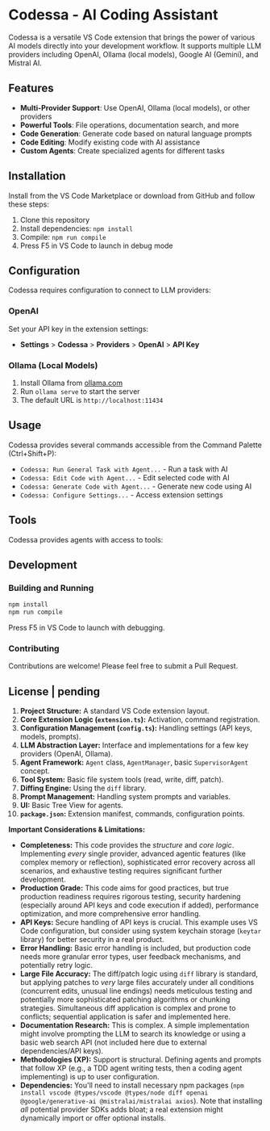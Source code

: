 # Codessa - AI Coding Assistant

Codessa is a versatile VS Code extension that brings the power of various AI models directly into your development workflow. It supports multiple LLM providers including OpenAI, Ollama (local models), Google AI (Gemini), and Mistral AI.

## Features

- **Multi-Provider Support**: Use OpenAI, Ollama (local models), or other providers
- **Powerful Tools**: File operations, documentation search, and more
- **Code Generation**: Generate code based on natural language prompts
- **Code Editing**: Modify existing code with AI assistance
- **Custom Agents**: Create specialized agents for different tasks

## Installation

Install from the VS Code Marketplace or download from GitHub and follow these steps:

1. Clone this repository
2. Install dependencies: `npm install`
3. Compile: `npm run compile`
4. Press F5 in VS Code to launch in debug mode

## Configuration

Codessa requires configuration to connect to LLM providers:

### OpenAI

Set your API key in the extension settings:
- **Settings** > **Codessa** > **Providers** > **OpenAI** > **API Key**

### Ollama (Local Models)

1. Install Ollama from [ollama.com](https://ollama.com/)
2. Run `ollama serve` to start the server
3. The default URL is `http://localhost:11434`

## Usage

Codessa provides several commands accessible from the Command Palette (Ctrl+Shift+P):

- `Codessa: Run General Task with Agent...` - Run a task with AI
- `Codessa: Edit Code with Agent...` - Edit selected code with AI
- `Codessa: Generate Code with Agent...` - Generate new code using AI
- `Codessa: Configure Settings...` - Access extension settings

## Tools

Codessa provides agents with access to tools:

## Development

### Building and Running

```bash
npm install
npm run compile
```

Press F5 in VS Code to launch with debugging.

### Contributing

Contributions are welcome! Please feel free to submit a Pull Request.

## License | pending

1.  **Project Structure:** A standard VS Code extension layout.
2.  **Core Extension Logic (`extension.ts`):** Activation, command registration.
3.  **Configuration Management (`config.ts`):** Handling settings (API keys, models, prompts).
4.  **LLM Abstraction Layer:** Interface and implementations for a few key providers (OpenAI, Ollama).
5.  **Agent Framework:** `Agent` class, `AgentManager`, basic `SupervisorAgent` concept.
6.  **Tool System:** Basic file system tools (read, write, diff, patch).
7.  **Diffing Engine:** Using the `diff` library.
8.  **Prompt Management:** Handling system prompts and variables.
9.  **UI:** Basic Tree View for agents.
10. **`package.json`:** Extension manifest, commands, configuration points.

**Important Considerations & Limitations:**

*   **Completeness:** This code provides the *structure* and *core logic*. Implementing *every* single provider, advanced agentic features (like complex memory or reflection), sophisticated error recovery across all scenarios, and exhaustive testing requires significant further development.
*   **Production Grade:** This code aims for good practices, but true production readiness requires rigorous testing, security hardening (especially around API keys and code execution if added), performance optimization, and more comprehensive error handling.
*   **API Keys:** Secure handling of API keys is crucial. This example uses VS Code configuration, but consider using system keychain storage (`keytar` library) for better security in a real product.
*   **Error Handling:** Basic error handling is included, but production code needs more granular error types, user feedback mechanisms, and potentially retry logic.
*   **Large File Accuracy:** The diff/patch logic using `diff` library is standard, but applying patches to *very* large files accurately under all conditions (concurrent edits, unusual line endings) needs meticulous testing and potentially more sophisticated patching algorithms or chunking strategies. Simultaneous diff application is complex and prone to conflicts; sequential application is safer and implemented here.
*   **Documentation Research:** This is complex. A simple implementation might involve prompting the LLM to search its knowledge or using a basic web search API (not included here due to external dependencies/API keys).
*   **Methodologies (XP):** Support is structural. Defining agents and prompts that follow XP (e.g., a TDD agent writing tests, then a coding agent implementing) is up to user configuration.
*   **Dependencies:** You'll need to install necessary npm packages (`npm install vscode @types/vscode @types/node diff openai @google/generative-ai @mistralai/mistralai axios`). Note that installing *all* potential provider SDKs adds bloat; a real extension might dynamically import or offer optional installs.

